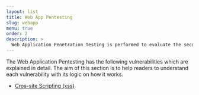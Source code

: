 ```yaml
---
layout: list
title: Web App Pentesting
slug: webapp
menu: true
order: 2
description: >
  Web Application Penetration Testing is performed to evaluate the security of an application. It can be used as a medium to gain access to the shell of the server. 
---
```


The Web Application Pentesting has the following vulnerabilities which are explained in detail. The aim of this section is to help readers to understand each vulnerability with its logic on how it works.

* [Cros-site Scripting (xss)](https://n0tak1dd1y.github.io/2018/06/22/Cross-site-Scripting/)
